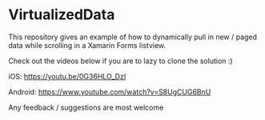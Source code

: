 # VirtualizedData
This repository gives an example of how to dynamically pull in new / paged data while scrolling in a Xamarin Forms listview.

Check out the videos below if you are to lazy to clone the solution :)

iOS:
https://youtu.be/0G36HLO_DzI

Android:
https://www.youtube.com/watch?v=S8UgCUG6BnU

Any feedback / suggestions are most welcome
